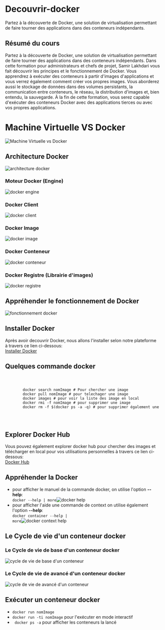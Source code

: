 # Decouvrir-docker
Partez à la découverte de Docker, une solution de virtualisation permettant de faire tourner des applications dans des conteneurs indépendants. 

## Résumé du cours
Partez à la découverte de Docker, une solution de virtualisation permettant de faire tourner des applications dans des conteneurs indépendants. Dans cette formation pour administrateurs et chefs de projet, Samir Lakhdari vous fait découvrir les principes et le fonctionnement de Docker. Vous apprendrez à exécuter des conteneurs à partir d'images d'applications et vous verrez également comment créer vos propres images. Vous aborderez aussi le stockage de données dans des volumes persistants, la communication entre conteneurs, le réseau, la distribution d'images et, bien entendu, la sauvegarde. À la fin de cette formation, vous serez capable d'exécuter des conteneurs Docker avec des applications tierces ou avec vos propres applications.

# Machine Virtuelle VS Docker
![Machine Virtuelle vs Docker](images/machinevirtuelvsdocker.png)

## Architecture Docker
![architecture docker](images/architecturedocker.png)

### Moteur Docker (Engine)
![docker engine](images/docker-engine.png)
### Docker Client
![docker client](images/docker-client.png)
### Docker Image
![docker image](images/docker-image.png)
### Docker Conteneur
![docker conteneur](images/docker-conteneur.png)
### Docker Registre (Librairie d'images)
![docker registre](images/docker-registre.png)

## Appréhender le fonctionnement de Docker
![fonctionnement docker](images/architecturedocker-fonctionnement.png)

## Installer Docker
Après avoir decouvrir Docker, nous allons l'installer selon notre plateforme à travers ce lien ci-dessous: <br/> [Installer Docker](https://docs.docker.com/engine/install/)

## Quelques commande docker
<code>
    <pre>
        docker search nomImage # Pour chercher une image
        docker pull nomImage # pour telechager une image
        docker images # pour voir la liste des image en local
        docker rmi -f nomImage # pour supprimer une image
        docker rm -f $(docker ps -a -q) # pour supprimer également une image
    </pre>
</code>

## Explorer Docker Hub
Vous pouvez également explorer docker hub pour chercher des images et télécharger en local pour vos utilisations personnelles à travers ce lien ci-dessous: <br/> [Docker Hub](https://hub.docker.com)
## Appréhender la Docker
* pour afficher le manuel de la commande docker, on utilise l'option **--help**:<br/><code>docker --help | more</code>![docker help](images/dokerhelp.png)
* pour afficher l'aide une commande de context on utilise également l'option **--help**:<br/><code>docker container --help | more</code>![docker context help](images/dokercontexthelp.png)

## Le Cycle de vie d'un conteneur docker
### Le Cycle de vie de base d'un conteneur docker
![cycle de vie de base d'un conteneur](images/cycledeviedebasedunconteneur.png)
### Le Cycle de vie de avancé d'un conteneur docker
![cycle de vie de avancé d'un conteneur](images/cycledevieavancedunconteneur.png)

## Exécuter un conteneur docker
* <code>docker run nomImage</code>
* <code>docker run -ti nomImage</code> pour l'exécuter en mode interactif
* <code> docker ps -a</code> pour afficher les conteneurs la lancé